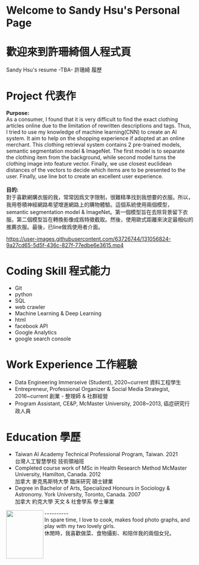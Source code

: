 # Welcome to Sandy Hsu's Personal Page 
# 歡迎來到許珊綺個人程式頁</br>

Sandy Hsu's resume -TBA- 許珊綺 履歷 </br>



# Project 代表作
**Purpose:**</br>
As a consumer, I found that it is very difficult to find the exact clothing articles online due to the limitation of rewritten descriptions and tags. Thus, I tried to use my knowledge of machine learning(CNN) to create an AI system. It aim to help on the shopping experience if adopted at an online merchant. This clothing retrieval system contains 2 pre-trained models, semantic segmentation model & ImageNet. The first model is to separate the clothing item from the background, while second model turns the clothing image into feature vector. Finally, we use closest euclidean distances of the vectors to decide which items are to be presented to the user. Finally, use line bot to create an excellent user experience.</br>
</br>
**目的:**</br>
對于喜歡網購衣服的我，常常因爲文字限制，很難精準找到我想要的衣服。所以，我用卷積神經網路希望增進網路上的購物體驗。這個系統使用兩個模型，semantic segmentation model & ImageNet。第一個模型旨在去除背景留下衣服。第二個模型旨在轉換影像成爲特徵截取。然後，使用歐式距離來決定最相似的推薦衣服。最後，已line做爲使用者介面。</br>

https://user-images.githubusercontent.com/63726744/131056824-9a27cd65-5d5f-436c-827f-77edbe6e3615.mp4


# Coding Skill 程式能力
- Git
- python
- SQL
- web crawler
- Machine Learning & Deep Learning
- html
- facebook API
- Google Analytics
- google search console

# Work Experience 工作經驗
- Data Engineering Immerseive (Student), 2020~current 資料工程學生
- Entrepreneur, Professional Organizer & Social Media Strategist, 2016~current 創業 - 整理師 & 社群經營
- Program Assistant, CE&P, McMaster University, 2008~2013, 癌症研究行政人員

# Education 學歷
- Taiwan AI Academy Technical Professional Program, Taiwan. 2021 </br>
台灣人工智慧學校 技術領袖班
- Completed course work of MSc in Health Research Method McMaster University, Hamilton, Canada. 2012 </br>
加拿大 麥克馬斯特大學 臨床研究 碩士肄業
- Degree in Bachelor of Arts, Specialized Honours in Sociology & Astronomy. York University, Toronto, Canada. 2007 </br>
加拿大 約克大學 天文 & 社會學系 學士畢業 

<img img align="left" src="https://user-images.githubusercontent.com/63726744/131054316-d8c43f1c-dc69-4d8e-b5e6-cfb803d81a62.jpg" width="100" height="130">
----------</br> 
In spare time, I love to cook, makes food photo graphs, and play with my two lovely girls.</br>
休閒時，我喜歡做菜、食物攝影、和陪伴我的兩個女兒。
